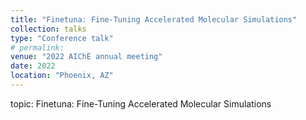 ```yaml
---
title: "Finetuna: Fine-Tuning Accelerated Molecular Simulations"
collection: talks
type: "Conference talk"
# permalink:
venue: "2022 AIChE annual meeting"
date: 2022
location: "Phoenix, AZ"
---
```


topic: Finetuna: Fine-Tuning Accelerated Molecular Simulations
